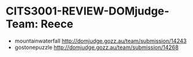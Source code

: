 # CITS3001-REVIEW-DOMjudge-Team: Reece
  * mountainwaterfall http://domjudge.gozz.au/team/submission/14243 
  * gostonepuzzle http://domjudge.gozz.au/team/submission/14268
